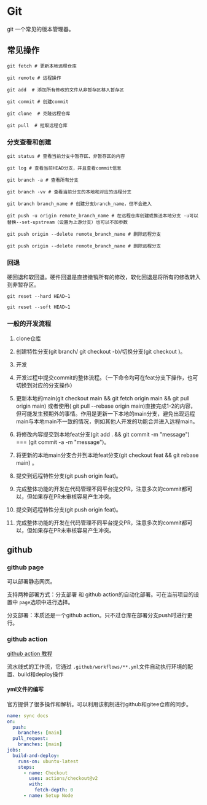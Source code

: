 # Git

git 一个常见的版本管理器。

## 常见操作
```shell
git fetch # 更新本地远程仓库

git remote # 远程操作

git add  # 添加所有修改的文件从非暂存区移入暂存区

git commit # 创建commit

git clone  # 克隆远程仓库

git pull  # 拉取远程仓库
```


### 分支查看和创建
```shell
git status # 查看当前分支中暂存区、非暂存区的内容

git log # 查看当前HEAD分支，并且查看commit信息

git branch -a # 查看所有分支

git branch -vv # 查看当前分支的本地和对应的远程分支

git branch branch_name # 创建分支branch_name，但不会进入

git push -u origin remote_branch_name # 在远程仓库创建或推送本地分支 -u可以替换--set-upstream（设置为上游分支）也可以不加参数

git push origin --delete remote_branch_name # 删除远程分支

git push origin --delete remote_branch_name # 删除远程分支
```

### 回退

硬回退和软回退。硬件回退是直接撤销所有的修改，软化回退是将所有的修改转入到非暂存区。
```shell
git reset --hard HEAD~1

git reset --soft HEAD~1
```

### 一般的开发流程

1. clone仓库

2. 创建特性分支(git branch/ git checkout -b)/切换分支(git checkout )。

3. 开发

4. 开发过程中提交commit的整体流程。（一下命令均可在feat分支下操作，也可切换到对应的分支操作）

  1. 更新本地的main(git checkout main && git fetch origin main && git pull origin main) 或者使用( git pull --rebase origin main)直接完成1-2的内容，但可能发生预期外的事情。作用是更新一下本地的main分支，避免出现远程main与本地main不一致的情况，例如其他人开发的功能合并进入远程main。

  2. 将修改内容提交到本地feat分支(git add . && git commit -m "message") === (git commit -a -m "message")。

  3. 将更新的本地main分支合并到本地feat分支(git checkout feat && git rebase main) 。

  4. 提交到远程特性分支(git push origin feat)。
  
5. 完成整体功能的开发在代码管理不同平台提交PR，注意多次的commit都可以，但如果存在PR未审核容易产生冲突。
  4. 提交到远程特性分支(git push origin feat)。
  
5. 完成整体功能的开发在代码管理不同平台提交PR，注意多次的commit都可以，但如果存在PR未审核容易产生冲突。

## github

### github page

可以部署静态网页。

支持两种部署方式：分支部署 和 github action的自动化部署。可在当前项目的设置中 `page`选项中进行选择。

分支部署：本质还是一个github action。只不过仓库在部署分支push时进行更行。

### github action

[github action 教程](https://www.ruanyifeng.com/blog/2019/09/getting-started-with-github-actions.html)

流水线式的工作流，它通过 `.github/workflows/**.yml`文件自动执行环境的配置、build和deploy操作

#### yml文件的编写

官方提供了很多操作和解析。可以利用该机制进行github和gitee仓库的同步。

```yml
name: sync docs
on:
  push:
    branches: [main]
  pull_request:
    branches: [main]
jobs:
  build-and-deploy:
    runs-on: ubuntu-latest
    steps:
      - name: Checkout
        uses: actions/checkout@v2
        with:
          fetch-depth: 0
      - name: Setup Node
```